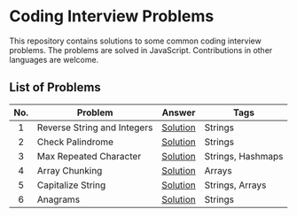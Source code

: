 # Coding Interview Problems

This repository contains solutions to some common coding interview problems. The problems are solved in JavaScript. Contributions in other languages are welcome.

## List of Problems

| No. | Problem                     | Answer                                              | Tags              |
| :-: | --------------------------- | --------------------------------------------------- | ----------------- |
|  1  | Reverse String and Integers | [Solution](./problems/01-reverse-string-and-int.js) | Strings           |
|  2  | Check Palindrome            | [Solution](./problems/02-palindrome.js)             | Strings           |
|  3  | Max Repeated Character      | [Solution](./problems/03-max-repeated-character.js) | Strings, Hashmaps |
|  4  | Array Chunking              | [Solution](./problems/04-array-chunking.js)         | Arrays            |
|  5  | Capitalize String           | [Solution](./problems/05-capiatalize-string.js)     | Strings, Arrays   |
|  6  | Anagrams                    | [Solution](./problems/06-anangrams.js)              | Strings           |
